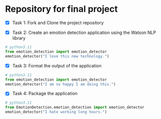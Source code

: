 # Repository for final project

- [x] Task 1: Fork and Clone the project repository

- [x] Task 2: Create an emotion detection application using the Watson NLP library
```py
# python3.11
from emotion_detection import emotion_detector
emotion_detector("I love this new technology.")
```

- [x] Task 3: Format the output of the application
```py
# python3.11
from emotion_detection import emotion_detector
emotion_detector("I am so happy I am doing this.")
```

- [X] Task 4: Package the application
```py
# python3.11
from EmotionDetection.emotion_detection import emotion_detector
emotion_detector("I hate working long hours.")
```
